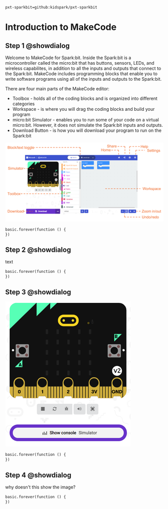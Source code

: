 ```package
pxt-sparkbit=github:kidspark/pxt-sparkbit
```

# Introduction to MakeCode

## Step 1 @showdialog

Welcome to MakeCode for Spark:bit. Inside the Spark:bit is a microcontroller called the micro:bit that has buttons, sensors, LEDs, and wireless capabilites, in addition to all the inputs and outputs that connect to the Spark:bit. MakeCode includes programming blocks that enable you to write software programs using all of the inputs and outputs to the Spark:bit.

There are four main parts of the MakeCode editor:
* Toolbox - holds all of the coding blocks and is organized into different categories
* Workspace - is where you will drag the coding blocks and build your program
* micro:bit Simulator - enables you to run some of your code on a virtual micro:bit. However, it does not simulate the Spark:bit inputs and outputs.
* Download Button - is how you will download your program to run on the Spark:bit

![MakeCode screen](https://raw.githubusercontent.com/KidSpark/tutorials/master/assets/1-2-makecode-screen-labeled.png)

```blocks
basic.forever(function () {
})
```
## Step 2 @showdialog

text

```blocks
basic.forever(function () {
})
```

## Step 3 @showdialog

![serial console](https://raw.githubusercontent.com/KidSpark/tutorials/master/assets/1-2-makecode-show-console.png)

```blocks
basic.forever(function () {
})
```

## Step 4 @showdialog

why doesn't this show the image?


```blocks
basic.forever(function () {
})
```